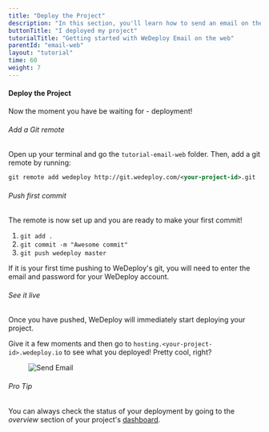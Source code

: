 ```yaml
---
title: "Deploy the Project"
description: "In this section, you'll learn how to send an email on the web using the WeDeploy API Client."
buttonTitle: "I deployed my project"
tutorialTitle: "Getting started with WeDeploy Email on the web"
parentId: "email-web"
layout: "tutorial"
time: 60
weight: 7
---
```


#### Deploy the Project

Now the moment you have be waiting for - deployment!

###### Add a Git remote

Open up your terminal and go the `tutorial-email-web` folder. Then, add a git remote by running:

```xml
git remote add wedeploy http://git.wedeploy.com/<your-project-id>.git
```

###### Push first commit

The remote is now set up and you are ready to make your first commit! 

1. `git add .`
2. `git commit -m "Awesome commit"`
3. `git push wedeploy master`

If it is your first time pushing to WeDeploy's git, you will need to enter the email and password for your WeDeploy account.

###### See it live

Once you have pushed, WeDeploy will immediately start deploying your project.

Give it a few moments and then go to `hosting.<your-project-id>.wedeploy.io` to see what you deployed! Pretty cool, right?

<figure>
	<img src="/images/tutorials/send-email.png" alt="Send Email">
</figure>

<aside>

###### <span class="icon-16-star"></span> Pro Tip

You can always check the status of your deployment by going to the _overview_ section of your project's <a href="http://dashboard.wedeploy.com" target="_blank">dashboard</a>.

</aside>
